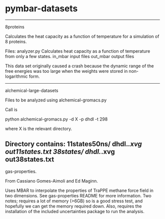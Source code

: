 pymbar-datasets
===============

---------------
8proteins

Calculates the heat capacity as a function of temperature for a
simulation of 8 proteins.

Files:
analyzer.py     Calculates heat capacity as a function 
		of temperature from only a few states.
in_mbar		input files
out_mbar        output files

This data set originally caused a crash because the dynamic range of
the free energies was too large when the weights were stored in
non-logarithmic form.

---------------
alchemical-large-datasets

Files to be analyzed using alchemical-gromacs.py

Call is 

python alchemical-gromacs.py -d X -p dhdl -t 298

where X is the relevant directory.

Directory contains:
11states50ns/
    dhdl.*.xvg
    out11states.txt
38states/
    dhdl.*.xvg
    out38states.txt
---------------
gas-properties.

From Cassiano Gomes-Aimoli and Ed Maginn.

Uses MBAR to interpolate the properties of TraPPE methane force field
in two dimensions. See gas-properties README for more information.
Two notes; requires a lot of memory (>6GB) so is a good stress test,
and hopefully we can get the memory required down. Also, requires the
installation of the included uncertainties package to run the
analysis.

